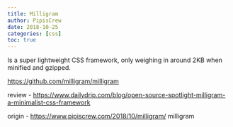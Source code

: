 ```yaml
---
title: Milligram
author: PipisCrew
date: 2018-10-25
categories: [css]
toc: true
---
```


Is a super lightweight CSS framework, only weighing in around 2KB when minified and gzipped.

https://github.com/milligram/milligram

review - https://www.dailydrip.com/blog/open-source-spotlight-milligram-a-minimalist-css-framework

origin - https://www.pipiscrew.com/2018/10/milligram/ milligram